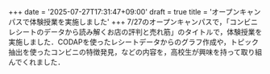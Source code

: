 +++
date = '2025-07-27T17:31:47+09:00'
draft = true
title = 'オープンキャンパスで体験授業を実施しました'
+++
 7/27のオープンキャンパスで，「コンビニレシートのデータから読み解くお店の評判と売れ筋」のタイトルで，体験授業を実施しました．CODAPを使ったレシートデータからのグラフ作成や，トピック抽出を使ったコンビニの特徴発見，などの内容を，高校生が興味を持って取り組んでくれました．